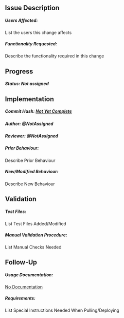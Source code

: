## Issue Description
##### Users Affected:
List the users this change affects
##### Functionality Requested:
Describe the functionality required in this change

## Progress
##### Status: Not assigned

## Implementation
##### Commit Hash: [Not Yet Complete](https://github.com/CodeTheChangeUBC/Chingari)
##### Author: @NotAssigned
##### Reviewer: @NotAssigned
##### Prior Behaviour:
Describe Prior Behaviour
##### New/Modified Behaviour:
Describe New Behaviour

## Validation
##### Test Files:
List Test Files Added/Modified
##### Manual Validation Procedure:
List Manual Checks Needed

## Follow-Up
##### Usage Documentation:
[No Documentation](https://github.com/CodeTheChangeUBC/Chingari)
##### Requirements:
List Special Instructions Needed When Pulling/Deploying
